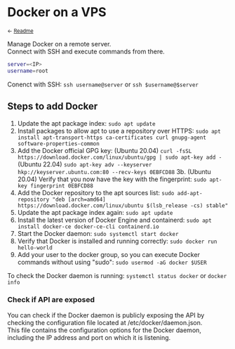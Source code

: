 # Docker on a VPS
<small>← [Readme](Readme.md)</small>

Manage Docker on a remote server.  
Connect with SSH and execute commands from there.  

```sh
server=<IP>
username=root
```

Conenct with SSH: ``ssh username@server`` or ``ssh $username@$server``

## Steps to add Docker
1. Update the apt package index: ``sudo apt update``
2. Install packages to allow apt to use a repository over HTTPS: ``sudo apt install apt-transport-https ca-certificates curl gnupg-agent software-properties-common``
3. Add the Docker official GPG key: 
   (Ubuntu 20.04) ``curl -fsSL https://download.docker.com/linux/ubuntu/gpg | sudo apt-key add -`` 
   (Ubuntu 22.04) ``sudo apt-key adv --keyserver hkp://keyserver.ubuntu.com:80 --recv-keys 0EBFCD88``
3b. (Ubuntu 20.04)  Verify that you now have the key with the fingerprint: ``sudo apt-key fingerprint 0EBFCD88``
5. Add the Docker repository to the apt sources list: ``sudo add-apt-repository "deb [arch=amd64] https://download.docker.com/linux/ubuntu $(lsb_release -cs) stable"``
6. Update the apt package index again: ``sudo apt update``
7. Install the latest version of Docker Engine and containerd: ``sudo apt install docker-ce docker-ce-cli containerd.io``
8. Start the Docker daemon: ``sudo systemctl start docker``
9. Verify that Docker is installed and running correctly: ``sudo docker run hello-world``
10. Add your user to the docker group, so you can execute Docker commands without using "sudo": ``sudo usermod -aG docker $USER``

To check the Docker daemon is running:
``systemctl status docker`` or ``docker info``

### Check if API are exposed
You can check if the Docker daemon is publicly exposing the API by checking the configuration file located at /etc/docker/daemon.json.  
This file contains the configuration options for the Docker daemon, including the IP address and port on which it is listening.


